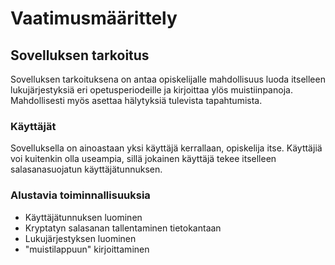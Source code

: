 # Vaatimusmäärittely

## Sovelluksen tarkoitus

Sovelluksen tarkoituksena on antaa opiskelijalle mahdollisuus luoda itselleen lukujärjestyksiä eri opetusperiodeille ja kirjoittaa ylös muistiinpanoja. Mahdollisesti myös asettaa hälytyksiä tulevista tapahtumista.

### Käyttäjät

Sovelluksella on ainoastaan yksi käyttäjä kerrallaan, opiskelija itse. Käyttäjiä voi kuitenkin olla useampia, sillä jokainen käyttäjä tekee itselleen salasanasuojatun käyttäjätunnuksen.

### Alustavia toiminnallisuuksia

- Käyttäjätunnuksen luominen 
- Kryptatyn salasanan tallentaminen tietokantaan
- Lukujärjestyksen luominen
- "muistilappuun" kirjoittaminen
